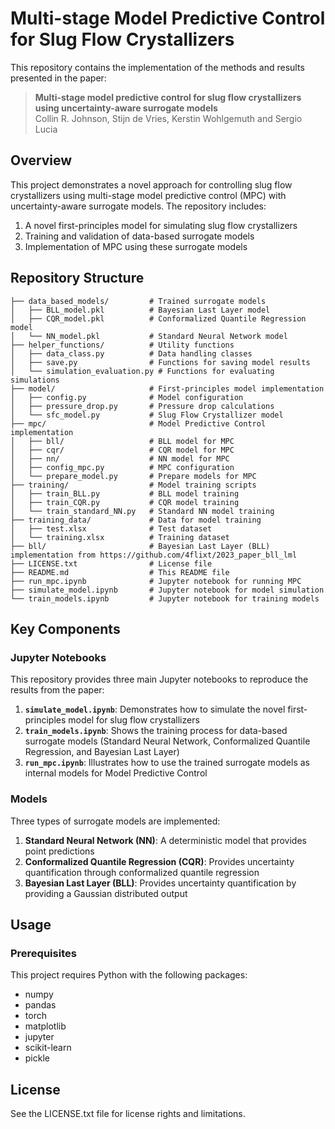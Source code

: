# Multi-stage Model Predictive Control for Slug Flow Crystallizers

This repository contains the implementation of the methods and results presented in the paper:

> **Multi-stage model predictive control for slug flow crystallizers using uncertainty-aware surrogate models**  
> Collin R. Johnson, Stijn de Vries, Kerstin Wohlgemuth and Sergio Lucia

## Overview

This project demonstrates a novel approach for controlling slug flow crystallizers using multi-stage model predictive control (MPC) with uncertainty-aware surrogate models. The repository includes:

1. A novel first-principles model for simulating slug flow crystallizers
2. Training and validation of data-based surrogate models
3. Implementation of MPC using these surrogate models

## Repository Structure

```
├── data_based_models/         # Trained surrogate models
│   ├── BLL_model.pkl          # Bayesian Last Layer model
│   ├── CQR_model.pkl          # Conformalized Quantile Regression model
│   └── NN_model.pkl           # Standard Neural Network model
├── helper_functions/          # Utility functions
│   ├── data_class.py          # Data handling classes
│   ├── save.py                # Functions for saving model results
│   └── simulation_evaluation.py # Functions for evaluating simulations
├── model/                     # First-principles model implementation
│   ├── config.py              # Model configuration
│   ├── pressure_drop.py       # Pressure drop calculations
│   └── sfc_model.py           # Slug Flow Crystallizer model
├── mpc/                       # Model Predictive Control implementation
│   ├── bll/                   # BLL model for MPC
│   ├── cqr/                   # CQR model for MPC
│   ├── nn/                    # NN model for MPC
│   ├── config_mpc.py          # MPC configuration
│   └── prepare_model.py       # Prepare models for MPC
├── training/                  # Model training scripts
│   ├── train_BLL.py           # BLL model training
│   ├── train_CQR.py           # CQR model training
│   └── train_standard_NN.py   # Standard NN model training
├── training_data/             # Data for model training
│   ├── test.xlsx              # Test dataset
│   └── training.xlsx          # Training dataset
├── bll/                       # Bayesian Last Layer (BLL) implementation from https://github.com/4flixt/2023_paper_bll_lml
├── LICENSE.txt                # License file
├── README.md                  # This README file
├── run_mpc.ipynb              # Jupyter notebook for running MPC
├── simulate_model.ipynb       # Jupyter notebook for model simulation
└── train_models.ipynb         # Jupyter notebook for training models
```

## Key Components

### Jupyter Notebooks

This repository provides three main Jupyter notebooks to reproduce the results from the paper:

1. **`simulate_model.ipynb`**: Demonstrates how to simulate the novel first-principles model for slug flow crystallizers
2. **`train_models.ipynb`**: Shows the training process for data-based surrogate models (Standard Neural Network, Conformalized Quantile Regression, and Bayesian Last Layer)
3. **`run_mpc.ipynb`**: Illustrates how to use the trained surrogate models as internal models for Model Predictive Control

### Models

Three types of surrogate models are implemented:

1. **Standard Neural Network (NN)**: A deterministic model that provides point predictions
2. **Conformalized Quantile Regression (CQR)**: Provides uncertainty quantification through conformalized quantile regression
3. **Bayesian Last Layer (BLL)**: Provides uncertainty quantification by providing a Gaussian distributed output

## Usage

### Prerequisites

This project requires Python with the following packages:
- numpy
- pandas
- torch
- matplotlib
- jupyter
- scikit-learn
- pickle


## License

See the LICENSE.txt file for license rights and limitations.
